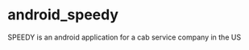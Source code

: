 android_speedy
==============

SPEEDY is an android application for a cab service company in the US
